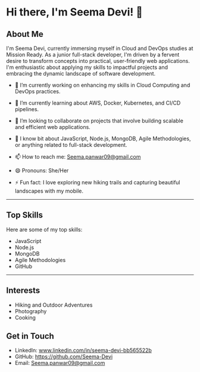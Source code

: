  # Hi there, I'm Seema Devi! 👋
 
## About Me


I'm Seema Devi, currently immersing myself in Cloud and DevOps studies at Mission Ready. As a junior full-stack developer, I'm driven by a fervent desire to transform concepts into practical, user-friendly web applications. I'm enthusiastic about applying my skills to impactful projects and embracing the dynamic landscape of software development.



- 🔭 I’m currently working on enhancing my skills in Cloud Computing and DevOps practices.
  
- 🌱 I’m currently learning about AWS, Docker, Kubernetes, and CI/CD pipelines.
  
- 👯 I’m looking to collaborate on projects that involve building scalable and efficient web applications.
  
- 💬 I know bit about JavaScript, Node.js, MongoDB, Agile Methodologies, or anything related to full-stack development.
  
- 📫 How to reach me: Seema.panwar09@gmail.com
  
- 😄 Pronouns: She/Her
- ⚡ Fun fact: I love exploring new hiking trails and capturing beautiful landscapes with my mobile.
  

---

## Top Skills

Here are some of my top skills:

- JavaScript
- Node.js
- MongoDB
- Agile Methodologies
- GitHub

---

## Interests

- Hiking and Outdoor Adventures
- Photography
- Cooking

 
## Get in Touch

- LinkedIn: www.linkedin.com/in/seema-devi-bb565522b
- GitHub: https://github.com/Seema-Devi
- Email: Seema.panwar09@gmail.com


<!---
Seema-Devi/Seema-Devi is a ✨ special ✨ repository because its `README.md` (this file) appears on your GitHub profile.
You can click the Preview link to take a look at your changes.
--->
